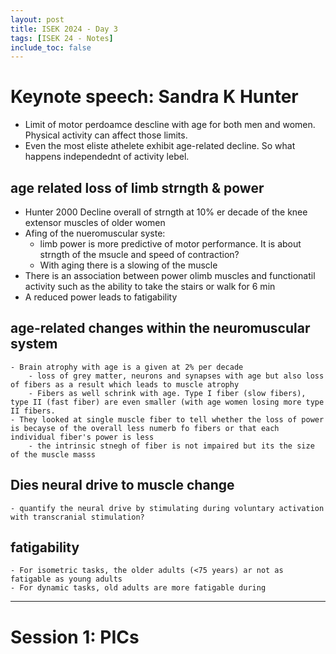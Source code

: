 ```yaml
---
layout: post
title: ISEK 2024 - Day 3
tags: [ISEK 24 - Notes]
include_toc: false
---
```

# Keynote speech: Sandra K Hunter

- Limit of motor perdoamce descline with age for both men and women. Physical activity can affect those limits.
- Even the most eliste athelete exhibit age-related decline. So what happens independednt of activity lebel.



## age related loss of limb strngth &  power
- Hunter 2000 Decline overall of strngth at 10% er decade of the knee extensor muscles of older women 
- Afing of the nueromuscular syste:
    - limb power is more predictive of motor performance. It is about strngth of the msucle and speed of contraction?
    - With aging there is a slowing of the muscle
- There is an association between power olimb muscles and functionatil activity such as the ability to take the stairs or walk for 6 min
- A reduced power leads to fatigability


## age-related changes within the neuromuscular system
    - Brain atrophy with age is a given at 2% per decade
        - loss of grey matter, neurons and synapses with age but also loss of fibers as a result which leads to muscle atrophy
        - Fibers as well schrink with age. Type I fiber (slow fibers), type II (fast fiber) are even smaller (with age women losing more type II fibers.
    - They looked at single muscle fiber to tell whether the loss of power is becayse of the overall less numerb fo fibers or that each individual fiber's power is less
        - the intrinsic stnegh of fiber is not impaired but its the size of the muscle masss


## Dies neural drive to muscle change
    - quantify the neural drive by stimulating during voluntary activation with transcranial stimulation?


## fatigability
    - For isometric tasks, the older adults (<75 years) ar not as fatigable as young adults
    - For dynamic tasks, old adults are more fatigable during 




-------

# Session 1: PICs

